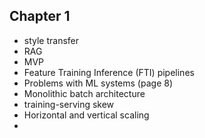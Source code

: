 ## Chapter 1
- style transfer
- RAG
- MVP
- Feature Training Inference (FTI) pipelines
- Problems with ML systems (page 8)
- Monolithic batch architecture
- training-serving skew
- Horizontal and vertical scaling
- 
